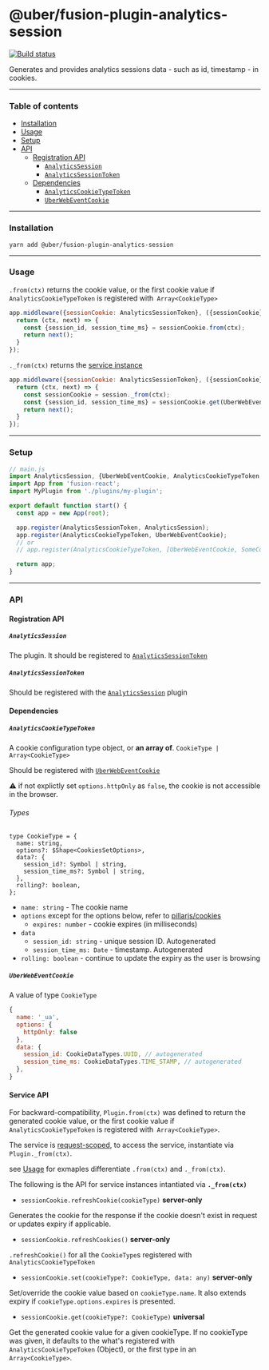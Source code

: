 # @uber/fusion-plugin-analytics-session

[![Build status](https://badge.buildkite.com/e962e49f800a98e953516b0d036bc66501ccb5e90dcd7eff2f.svg?branch=master)](https://buildkite.com/uber/fusionjs)

Generates and provides analytics sessions data - such as id, timestamp - in cookies.

---

### Table of contents

- [Installation](#installation)
- [Usage](#usage)
- [Setup](#setup)
- [API](#api)
  - [Registration API](#registration-api)
    - [`AnalyticsSession`](#analyticssession)
    - [`AnalyticsSessionToken`](#analyticssessiontoken)
  - [Dependencies](#dependencies)
    - [`AnalyticsCookieTypeToken`](#analyticscookietypetoken)
    - [`UberWebEventCookie`](#uberwebeventcookie)

---

### Installation

```
yarn add @uber/fusion-plugin-analytics-session
```

---

### Usage

`.from(ctx)` returns the cookie value, or the first cookie value if `AnalyticsCookieTypeToken` is registered with` Array<CookieType>`

```js
app.middleware({sessionCookie: AnalyticsSessionToken}, ({sessionCookie}) => {
  return (ctx, next) => {
    const {session_id, session_time_ms} = sessionCookie.from(ctx);
    return next();
  }
});
```

`._from(ctx)` returns the [service instance](#service-api)
```js
app.middleware({sessionCookie: AnalyticsSessionToken}, ({sessionCookie}) => {
  return (ctx, next) => {
    const sessionCookie = session._from(ctx);
    const {session_id, session_time_ms} = sessionCookie.get(UberWebEventCookie);
    return next();
  }
});
```

---

### Setup

```js
// main.js
import AnalyticsSession, {UberWebEventCookie, AnalyticsCookieTypeToken, AnalyticsSessionToken} from 'fusion-plugin-analytics-session';
import App from 'fusion-react';
import MyPlugin from './plugins/my-plugin';

export default function start() {
  const app = new App(root);

  app.register(AnalyticsSessionToken, AnalyticsSession);
  app.register(AnalyticsCookieTypeToken, UberWebEventCookie);
  // or
  // app.register(AnalyticsCookieTypeToken, [UberWebEventCookie, SomeCookieType...]);

  return app;
}
```

---

### API

#### Registration API

##### `AnalyticsSession`

The plugin. It should be registered to [`AnalyticsSessionToken`](#analyticssessiontoken)

##### `AnalyticsSessionToken`

Should be registered with the [`AnalyticsSession`](#analyticssession) plugin

#### Dependencies

##### `AnalyticsCookieTypeToken`

A cookie configuration type object, or __an array of__. `CookieType | Array<CookieType>`

 Should be registered with [`UberWebEventCookie`](#uberwebeventcookie)

⚠️ if not explictly set `options.httpOnly` as `false`, the cookie is not accessible in the browser.

###### Types

```flow
type CookieType = {
  name: string,
  options?: $Shape<CookiesSetOptions>,
  data?: {
    session_id?: Symbol | string,
    session_time_ms?: Symbol | string,
  },
  rolling?: boolean,
};
```

- `name: string` - The cookie name
- `options` except for the options below, refer to [pillarjs/cookies](https://github.com/pillarjs/cookies)
  - `expires: number` - cookie expires (in milliseconds)
- `data`
  - `session_id: string` - unique session ID. Autogenerated
  - `session_time_ms: Date` - timestamp. Autogenerated
- `rolling: boolean` - continue to update the expiry as the user is browsing

##### `UberWebEventCookie`

A value of type `CookieType`

```js
{
  name: '_ua',
  options: {
    httpOnly: false
  },
  data: {
    session_id: CookieDataTypes.UUID, // autogenerated
    session_time_ms: CookieDataTypes.TIME_STAMP, // autogenerated
  },
}
```

#### Service API

For backward-compatibility,  `Plugin.from(ctx)` was defined to return the generated cookie value, or the first cookie value if `AnalyticsCookieTypeToken` is registered with` Array<CookieType>`.

The service is [request-scoped](https://fusionjs.com/api/fusion-core#memoization), to access the service, instantiate via `Plugin._from(ctx)`.

see [Usage](#usage) for exmaples differentiate `.from(ctx)` and `._from(ctx)`.

The following is the API for service instances intantiated via __`._from(ctx)`__

- `sessionCookie.refreshCookie(cookieType)` **server-only**

Generates the cookie for the response if the cookie doesn't exist in request or updates expiry if applicable.

- `sessionCookie.refreshCookies()` **server-only**

`.refreshCookie()` for all the `CookieType`s registered with `AnalyticsCookieTypeToken`

- `sessionCookie.set(cookieType?: CookieType, data: any)` **server-only**

Set/override the cookie value based on `cookieType.name`. It also extends expiry if `cookieType.options.expires` is presented.

- `sessionCookie.get(cookieType?: CookieType)` **universal**

Get the generated cookie value for a given cookieType.
If no cookieType was given, it defaults to the what's registered with `AnalyticsCookieTypeToken` (Object), or the first type in an `Array<CookieType>`.